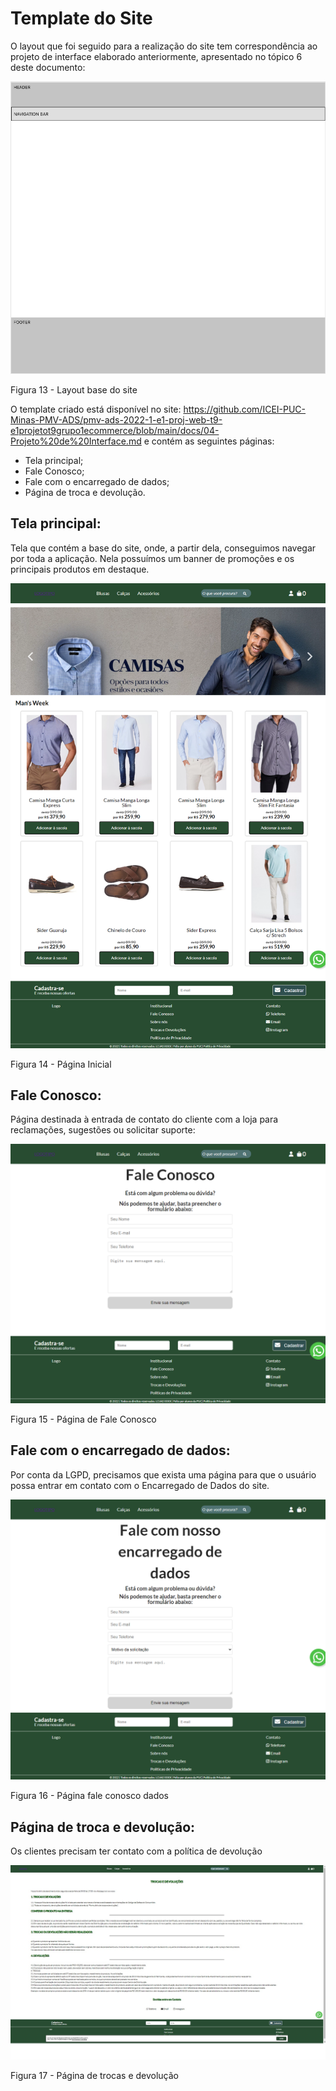 # Template do Site

<!-- <span style="color:red">Pré-requisitos: <a href="3-Projeto de Interface.md"> Projeto de Interface</a></span> -->

O layout que foi seguido para a realização do site tem correspondência ao projeto de interface elaborado anteriormente, apresentado no tópico 6 deste documento:

![layout-base-site](./img/layout-page.png)

Figura 13 - Layout base do site

O template criado está disponível no site: https://github.com/ICEI-PUC-Minas-PMV-ADS/pmv-ads-2022-1-e1-proj-web-t9-e1projetot9grupo1ecommerce/blob/main/docs/04-Projeto%20de%20Interface.md e contém as seguintes páginas:

<ul>
<li>Tela principal;</li>
<li>Fale Conosco;</li>
<li>Fale com o encarregado de dados;</li>
<li>Página de troca e devolução.</li>
</ul>

## Tela principal:

Tela que contém a base do site, onde, a partir dela, conseguimos navegar por toda a aplicação. Nela possuímos um banner de promoções e os principais produtos em destaque. 

![pagina-inicial](./img/tela-inicial.png)

Figura 14 - Página Inicial

## Fale Conosco:
Página destinada à entrada de contato do cliente com a loja para reclamações, sugestões ou solicitar suporte:
	
![pagina-fale-conosco](./img/fale-conosco.png)

Figura 15 - Página de Fale Conosco

## Fale com o encarregado de dados:
Por conta da LGPD, precisamos que exista uma página para que o usuário possa entrar em contato com o Encarregado de Dados do site.

![pagina-fale-com-dpo](./img/fale-conosco-enc-dados.png)

Figura 16 - Página fale conosco dados


## Página de troca e devolução: 
Os clientes precisam ter contato com a política de devolução

![pagina-troca-devolucao](./img/trocas-devolucoes.png)

Figura 17 - Página de trocas e devolução